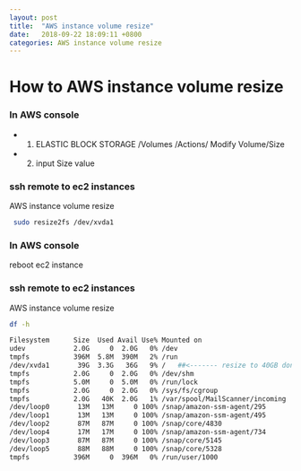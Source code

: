```yaml
---
layout: post
title:  "AWS instance volume resize"
date:   2018-09-22 18:09:11 +0800
categories: AWS instance volume resize
---
```


# How to AWS instance volume resize

### In AWS console
- 1. ELASTIC BLOCK STORAGE /Volumes /Actions/ Modify Volume/Size
- 2. input Size value

### ssh  remote to ec2 instances 
AWS instance volume resize

```bash
 sudo resize2fs /dev/xvda1
```

### In AWS console
reboot ec2 instance 

### ssh  remote to ec2 instances 
AWS instance volume resize

```bash
df -h
```
```bash
Filesystem      Size  Used Avail Use% Mounted on
udev            2.0G     0  2.0G   0% /dev
tmpfs           396M  5.8M  390M   2% /run
/dev/xvda1       39G  3.3G   36G   9% /   ##<------- resize to 40GB done!
tmpfs           2.0G     0  2.0G   0% /dev/shm
tmpfs           5.0M     0  5.0M   0% /run/lock
tmpfs           2.0G     0  2.0G   0% /sys/fs/cgroup
tmpfs           2.0G   40K  2.0G   1% /var/spool/MailScanner/incoming
/dev/loop0       13M   13M     0 100% /snap/amazon-ssm-agent/295
/dev/loop1       13M   13M     0 100% /snap/amazon-ssm-agent/495
/dev/loop2       87M   87M     0 100% /snap/core/4830
/dev/loop4       17M   17M     0 100% /snap/amazon-ssm-agent/734
/dev/loop3       87M   87M     0 100% /snap/core/5145
/dev/loop5       88M   88M     0 100% /snap/core/5328
tmpfs           396M     0  396M   0% /run/user/1000
```